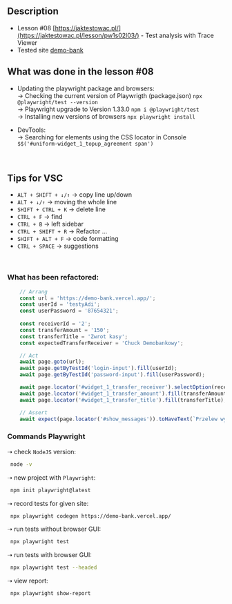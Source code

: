 ## Description
- Lesson #08 [https://jaktestowac.pl/](https://jaktestowac.pl/lesson/pw1s02l03/) - Test analysis with Trace Viewer
- Tested site [demo-bank](https://demo-bank.vercel.app/)
 
## What was done in the lesson #08 
- Updating the playwright package and browsers:  
-> Checking the current version of Playwrigth (package.json) `npx @playwright/test --version`  
-> Playwright upgrade to Version 1.33.0 `npm i @playwright/test`  
-> Installing new versions of browsers `npx playwright install`  
   
- DevTools:  
-> Searching for elements using the CSS locator in Console `$$('#uniform-widget_1_topup_agreement span')`  

<br>

## Tips for VSC
- `ALT + SHIFT + ↓/↑` -> copy line up/down 
- `ALT + ↓/↑` -> moving the whole line 
- `SHIFT + CTRL + K` -> delete line  
- `CTRL + F` -> find  
- `CTRL + B` -> left sidebar  
- `CTRL + SHIFT + R` -> Refactor ...
- `SHIFT + ALT + F` -> code formatting
- `CTRL + SPACE` -> suggestions

<br>

### What has been refactored:
```TypeScript
    // Arrang
    const url = 'https://demo-bank.vercel.app/';
    const userId = 'testyAdi';
    const userPassword = '87654321';
    
    const receiverId = '2';
    const transferAmount = '150';
    const transferTitle = 'Zwrot kasy';
    const expectedTransferReceiver = 'Chuck Demobankowy';

    // Act
    await page.goto(url);
    await page.getByTestId('login-input').fill(userId);
    await page.getByTestId('password-input').fill(userPassword);

    await page.locator('#widget_1_transfer_receiver').selectOption(receiverId);
    await page.locator('#widget_1_transfer_amount').fill(transferAmount);
    await page.locator('#widget_1_transfer_title').fill(transferTitle);

    // Assert
    await expect(page.locator('#show_messages')).toHaveText(`Przelew wykonany! ${expectedTransferReceiver} - ${transferAmount},00PLN - ${transferTitle}`);
```

### Commands Playwright

➝  check `NodeJS` version:

```sh
 node -v 
```
➝  new project with `Playwright`:

```sh
 npm init playwright@latest
```

➝  record tests for given site:

```sh
 npx playwright codegen https://demo-bank.vercel.app/ 
```

➝  run tests without browser GUI:

```sh
 npx playwright test 
```

➝  run tests with browser GUI:

```sh
 npx playwright test --headed 
```

➝  view report:

```sh
 npx playwright show-report 
```